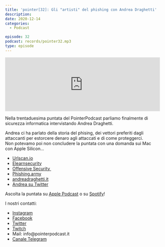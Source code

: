 ```yaml
---
title: 'pointer[32]: Gli "artisti" del phishing con Andrea Draghetti'
description:
date: 2020-12-14
categories:
  - Podcast

episode: 32
podcast: records/pointer32.mp3
type: episode
---
```


<p><iframe allow="autoplay *; encrypted-media *; fullscreen *" style="width:100%;max-width:660px;overflow:hidden;background:transparent;" sandbox="allow-forms allow-popups allow-same-origin allow-scripts allow-storage-access-by-user-activation allow-top-navigation-by-user-activation" src="https://embed.podcasts.apple.com/us/podcast/pointer-32-gli-artisti-del-phishing-con-andrea-draghetti/id1465505870?i=1000502347681" height="175" frameborder="0"></iframe></p>

<!-- wp:paragraph -->
<p>Nella trentaduesima puntata del PointerPodcast parliamo finalmente di sicurezza informatica intervistando Andrea Draghetti.</p>
<!-- /wp:paragraph -->

<!-- wp:paragraph -->
<p>Andrea ci ha parlato della storia del phising, dei vettori preferiti dagli attaccanti per estorcere denaro agli attaccati e di come proteggerci.<br>Non potevamo poi non concludere la puntata con una domanda sui Mac con Apple Silicon...</p>
<!-- /wp:paragraph -->

<!-- wp:list -->
<ul><li><a href="https://urlscan.io">Urlscan.io</a></li><li><a href="https://elearnsecurity.com">Elearnsecurity</a></li><li><a href="https://www.offensive-security.com">Offensive Security&nbsp;</a></li><li><a href="https://phishing.army">Phishing.army</a></li><li><a href="https://www.andreadraghetti.it">andreadraghetti.it</a></li><li><a href="https://twitter.com/AndreaDraghetti">Andrea su Twitter</a></li></ul>
<!-- /wp:list -->

<!-- wp:paragraph -->
<p>Ascolta la puntata su <a href="https://podcasts.apple.com/it/podcast/pointerpodcast/id1465505870">Apple Podcast</a> o su <a href="https://open.spotify.com/show/3XmDzcZv4rCIx1VpWrbrkh">Spotify</a>!</p>
<!-- /wp:paragraph -->

<!-- wp:paragraph -->
<p>I nostri contatti:</p>
<!-- /wp:paragraph -->

<!-- wp:list -->
<ul><li><a href="https://www.instagram.com/pointerpodcast/">Instagram</a></li><li><a href="https://www.facebook.com/pointerPodcast/">Facebook</a></li><li><a href="https://twitter.com/PointerPodcast">Twitter</a></li><li><a href="https://www.twitch.tv/pointerpodcast">Twitch</a></li><li>Mail: info@pointerpodcast.it</li><li><a href="https://t.me/PointerPodcast">Canale Telegram</a></li></ul>
<!-- /wp:list -->